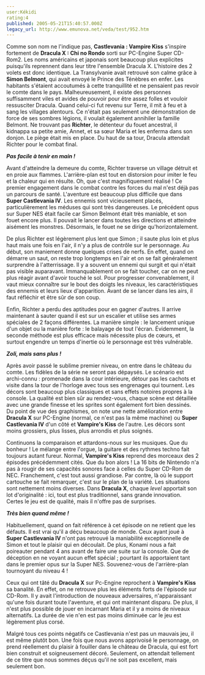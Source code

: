 ```yaml
---
user:Kékidi
rating:4
published: 2005-05-21T15:40:57.000Z
legacy_url: http://www.emunova.net/veda/test/952.htm
---
```

Comme son nom ne l'indique pas, **Castlevania : Vampire Kiss** s'inspire fortement de **Dracula X : Chi no Rondo** sorti sur PC-Engine Super CD-Rom2\. Les noms américains et japonais sont beaucoup plus explicites puisqu'ils reprennent dans leur titre l'ensemble Dracula X. L'histoire des 2 volets est donc identique. La Transylvanie avait retrouvé son calme grâce à **Simon Belmont**, qui avait envoyé le Prince des Ténèbres en enfer. Les habitants s'étaient accoutumés à cette tranquillité et ne pensaient pas revoir le comte dans le pays. Malheureusement, il existe des personnes suffisamment viles et avides de pouvoir pour être assez folles et vouloir ressusciter Dracula. Quand celui-ci fut revenu sur Terre, il mit à feu et à sang les villages alentours. Ce n'était pas seulement une démonstration de force de ses sombres légions, il voulait également annihiler la famille Belmont. Ne trouvant pas **Richter**, le détenteur du fouet ancestral, il kidnappa sa petite amie, Annet, et sa sœur Maria et les enferma dans son donjon. Le piège était mis en place. Du haut de sa tour, Dracula attendait Richter pour le combat final.  

  

**_Pas facile à tenir en main !_**  

  

Avant d'atteindre la demeure du comte, Richter traverse un village détruit et en proie aux flammes. L'arrière-plan est tout en distorsion pour imiter le feu et la chaleur qui en résulte. Oh, que c'est magnifiquement réalisé ! Ce premier engagement dans le combat contre les forces du mal n'est déjà pas un parcours de santé. L'aventure est beaucoup plus difficile que dans **Super Castlevania IV**. Les ennemis sont vicieusement placés, particulièrement les méduses qui sont très dangereuses. Le précédent opus sur Super NES était facile car Simon Belmont était très maniable, et son fouet encore plus. Il pouvait le lancer dans toutes les directions et atteindre aisément les monstres. Désormais, le fouet ne se dirige qu'horizontalement.  

  

De plus Richter est légèrement plus lent que Simon ; il saute plus loin et plus haut mais une fois en l'air, il n'y a plus de contrôle sur le personnage. Au début, son maniement donne quelques crises de nerfs. En effet, quand on démarre un saut, on reste trop longtemps en l'air et on se fait généralement surprendre à l'atterrissage. Il y a souvent un ennemi qui surgit et qui n'était pas visible auparavant. Immanquablement on se fait toucher, car on ne peut plus réagir avant d'avoir touché le sol. Pour progresser convenablement, il vaut mieux connaître sur le bout des doigts les niveaux, les caractéristiques des ennemis et leurs lieux d'apparition. Avant de se lancer dans les airs, il faut réfléchir et être sûr de son coup.  

  

Enfin, Richter a perdu des aptitudes pour en gagner d'autres. Il arrive maintenant à sauter quand il est sur un escalier et utilise ses armes spéciales de 2 façons différentes. La manière simple : le lancement unique d'un objet ou la manière forte : le balayage de tout l'écran. Évidemment, la seconde méthode est plus efficace mais nécessite plus de cœurs, et surtout engendre un temps d'inertie où le personnage est très vulnérable.  

  

**_Zoli, mais sans plus !_**  

  

Après avoir passé le sublime premier niveau, on entre dans le château du comte. Les fidèles de la série ne seront pas dépaysés. Le scénario est archi-connu : promenade dans la cour intérieure, détour pas les cachots et visite dans la tour de l'horloge avec tous ses engrenages qui tournent. Les décors sont beaucoup plus classiques et sans effets notoires propres à la console. La qualité est bien sûr au rendez-vous, chaque scène est détaillée avec une grande finesse et les sprites sont également fort bien dessinés. Du point de vue des graphismes, on note une nette amélioration entre **Dracula X** sur PC-Engine (normal, ce n'est pas la même machine) ou **Super Castlevania IV** d'un côté et **Vampire's Kiss** de l'autre. Les décors sont moins grossiers, plus lisses, plus arrondis et plus soignés.  

  

Continuons la comparaison et attardons-nous sur les musiques. Que du bonheur ! Le mélange entre l'orgue, la guitare et des rythmes techno fait toujours autant fureur. Normal, **Vampire's Kiss** reprend des morceaux des 2 épisodes précédemment cités. Que du bon alors ! La 16 bits de Nintendo n'a pas à rougir de ses capacités sonores face à celles du Super CD-Rom de NEC. Franchement, c'est tout aussi grandiose. Par contre, là où le support cartouche se fait remarquer, c'est sur le plan de la variété. Les situations sont nettement moins diverses. Dans **Dracula X**, chaque _level_ apportait son lot d'originalité : ici, tout est plus traditionnel, sans grande innovation. Certes le jeu est de qualité, mais il n'offre pas de surprises.  

  

**_Très bien quand même !_**  

  

Habituellement, quand on fait référence à cet épisode on ne retient que les défauts. Il est vrai qu'il a déçu beaucoup de monde. Ceux ayant joué à **Super Castlevania IV** n'ont pas retrouvé la maniabilité exceptionnelle de Simon et tout le plaisir qui en découlait. De plus, Konami nous a fait poireauter pendant 4 ans avant de faire une suite sur la console. Que de déception en ne voyant aucun effet spécial ; pourtant ils apportaient tant dans le premier opus sur la Super NES. Souvenez-vous de l'arrière-plan tournoyant du niveau 4 !  

  

Ceux qui ont tâté du **Dracula X** sur Pc-Engine reprochent à **Vampire's Kiss** sa banalité. En effet, on ne retrouve plus les éléments forts de l'épisode sur CD-Rom. Il y avait l'introduction de nouveaux adversaires, n'apparaissant qu'une fois durant toute l'aventure, et qui ont maintenant disparu. De plus, il n'est plus possible de jouer en incarnant Maria et il y a moins de niveaux alternatifs. La durée de vie n'en est pas moins diminuée car le jeu est légèrement plus corsé.  

  

Malgré tous ces points négatifs ce Castlevania n'est pas un mauvais jeu, il est même plutôt bon. Une fois que nous avons apprivoisé le personnage, on prend réellement du plaisir à fouiller dans le château de Dracula, qui est fort bien construit et soigneusement décoré. Seulement, on attendait tellement de ce titre que nous sommes déçus qu'il ne soit pas excellent, mais seulement bon.